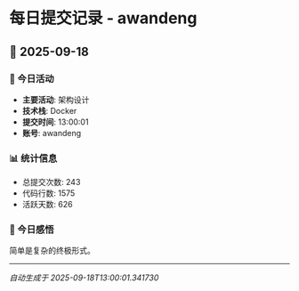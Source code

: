 # 每日提交记录 - awandeng

## 📅 2025-09-18

### 🎯 今日活动
- **主要活动**: 架构设计
- **技术栈**: Docker
- **提交时间**: 13:00:01
- **账号**: awandeng

### 📊 统计信息
- 总提交次数: 243
- 代码行数: 1575
- 活跃天数: 626

### 💭 今日感悟
简单是复杂的终极形式。

---
*自动生成于 2025-09-18T13:00:01.341730*
